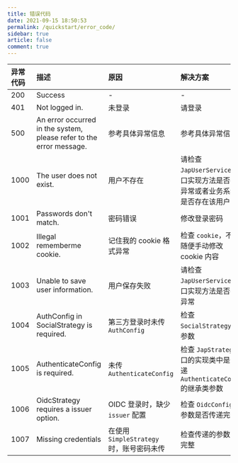 ```yaml
---
title: 错误代码
date: 2021-09-15 18:50:53
permalink: /quickstart/error_code/
sidebar: true
article: false
comment: true
---
```


| 异常代码 | 描述 | 原因 | 解决方案 |
| :---- | :----| :----| :----|
| 200 | Success | - | - |
| 401 | Not logged in. | 未登录 | 请登录 |
| 500 | An error occurred in the system, please refer to the error message. | 参考具体异常信息 | 参考具体异常信息 |
| 1000 | The user does not exist. | 用户不存在 | 请检查 `JapUserService` 接口实现方法是否存在异常或者业务系统中是否存在该用户 |
| 1001 | Passwords don't match. | 密码错误 | 修改登录密码 |
| 1002 | Illegal rememberme cookie. | 记住我的 cookie 格式异常 | 检查 `cookie`，不可随便手动修改 cookie 内容 |
| 1003 | Unable to save user information. | 用户保存失败 | 请检查 `JapUserService` 接口实现方法是否存在异常 |
| 1004 | AuthConfig in SocialStrategy is required. | 第三方登录时未传 `AuthConfig` | 检查 `SocialStrategy` 的参数 |
| 1005 | AuthenticateConfig is required. | 未传 `AuthenticateConfig` | 检查 `JapStrategy` 接口的实现类中是否传递 `AuthenticateConfig` 的继承类参数 |
| 1006 | OidcStrategy requires a issuer option. | OIDC 登录时，缺少 `issuer` 配置 | 检查 `OidcConfig` 的参数是否传递完整 |
| 1007 | Missing credentials | 在使用 `SimpleStrategy` 时，账号密码未传 | 检查传递的参数是否完整 |
